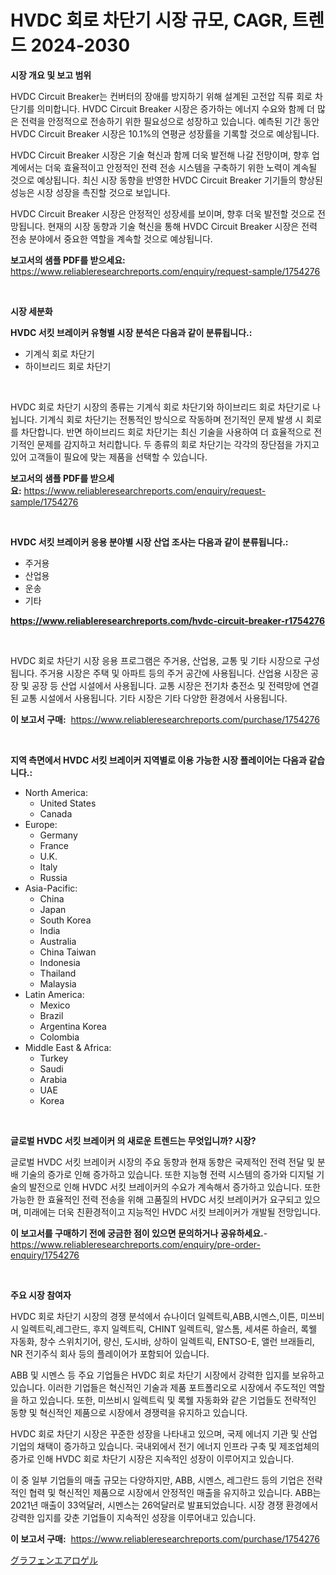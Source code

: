 <p><h1>HVDC 회로 차단기 시장 규모, CAGR, 트렌드 2024-2030</h1></p><p><strong>시장 개요 및 보고 범위</strong></p>
<p><p>HVDC Circuit Breaker는 컨버터의 장애를 방지하기 위해 설계된 고전압 직류 회로 차단기를 의미합니다. HVDC Circuit Breaker 시장은 증가하는 에너지 수요와 함께 더 많은 전력을 안정적으로 전송하기 위한 필요성으로 성장하고 있습니다. 예측된 기간 동안 HVDC Circuit Breaker 시장은 10.1%의 연평균 성장률을 기록할 것으로 예상됩니다.</p><p>HVDC Circuit Breaker 시장은 기술 혁신과 함께 더욱 발전해 나갈 전망이며, 향후 업계에서는 더욱 효율적이고 안정적인 전력 전송 시스템을 구축하기 위한 노력이 계속될 것으로 예상됩니다. 최신 시장 동향을 반영한 HVDC Circuit Breaker 기기들의 향상된 성능은 시장 성장을 촉진할 것으로 보입니다.</p><p>HVDC Circuit Breaker 시장은 안정적인 성장세를 보이며, 향후 더욱 발전할 것으로 전망됩니다. 현재의 시장 동향과 기술 혁신을 통해 HVDC Circuit Breaker 시장은 전력 전송 분야에서 중요한 역할을 계속할 것으로 예상됩니다.</p></p>
<p><strong>보고서의 샘플 PDF를 받으세요:</strong> <a href="https://www.reliableresearchreports.com/enquiry/request-sample/1754276">https://www.reliableresearchreports.com/enquiry/request-sample/1754276</a></p>
<p>&nbsp;</p>
<p><strong>시장 세분화</strong></p>
<p><strong>HVDC 서킷 브레이커 유형별 시장 분석은 다음과 같이 분류됩니다.:</strong></p>
<p><ul><li>기계식 회로 차단기</li><li>하이브리드 회로 차단기</li></ul></p>
<p>&nbsp;</p>
<p><p>HVDC 회로 차단기 시장의 종류는 기계식 회로 차단기와 하이브리드 회로 차단기로 나뉩니다. 기계식 회로 차단기는 전통적인 방식으로 작동하며 전기적인 문제 발생 시 회로를 차단합니다. 반면 하이브리드 회로 차단기는 최신 기술을 사용하여 더 효율적으로 전기적인 문제를 감지하고 처리합니다. 두 종류의 회로 차단기는 각각의 장단점을 가지고 있어 고객들이 필요에 맞는 제품을 선택할 수 있습니다.</p></p>
<p><strong>보고서의 샘플 PDF를 받으세요:</strong>&nbsp;<a href="https://www.reliableresearchreports.com/enquiry/request-sample/1754276">https://www.reliableresearchreports.com/enquiry/request-sample/1754276</a></p>
<p>&nbsp;</p>
<p><strong> HVDC 서킷 브레이커 응용 분야별 시장 산업 조사는 다음과 같이 분류됩니다.:</strong></p>
<p><ul><li>주거용</li><li>산업용</li><li>운송</li><li>기타</li></ul></p>
<p><strong><a href="https://www.reliableresearchreports.com/hvdc-circuit-breaker-r1754276">https://www.reliableresearchreports.com/hvdc-circuit-breaker-r1754276</a></strong></p>
<p>&nbsp;</p>
<p><p>HVDC 회로 차단기 시장 응용 프로그램은 주거용, 산업용, 교통 및 기타 시장으로 구성됩니다. 주거용 시장은 주택 및 아파트 등의 주거 공간에 사용됩니다. 산업용 시장은 공장 및 공장 등 산업 시설에서 사용됩니다. 교통 시장은 전기차 충전소 및 전력망에 연결된 교통 시설에서 사용됩니다. 기타 시장은 기타 다양한 환경에서 사용됩니다.</p></p>
<p><strong>이 보고서 구매:</strong>&nbsp; <a href="https://www.reliableresearchreports.com/purchase/1754276">https://www.reliableresearchreports.com/purchase/1754276</a></p>
<p>&nbsp;</p>
<p><strong>지역 측면에서 HVDC 서킷 브레이커 지역별로 이용 가능한 시장 플레이어는 다음과 같습니다.:</strong></p>
<p><ul>
    <li>
        North America:
        <ul>
            <li>United States</li>
            <li>Canada</li>
        </ul>
    </li>
    <li>
        Europe:
        <ul>
            <li>Germany</li>
            <li>France</li>
            <li>U.K.</li>
            <li>Italy</li>
            <li>Russia</li>
        </ul>
    </li>
    <li>
        Asia-Pacific:
        <ul>
            <li>China</li>
            <li>Japan</li>
            <li>South Korea</li>
            <li>India</li>
            <li>Australia</li>
            <li>China Taiwan</li>
            <li>Indonesia</li>
            <li>Thailand</li>
            <li>Malaysia</li>
        </ul>
    </li>
    <li>
        Latin America:
        <ul>
            <li>Mexico</li>
            <li>Brazil</li>
            <li>Argentina Korea</li>
            <li>Colombia</li>
        </ul>
    </li>
    <li>
        Middle East & Africa:
        <ul>
            <li>Turkey</li>
            <li>Saudi</li>
            <li>Arabia</li>
            <li>UAE</li>
            <li>Korea</li>
        </ul>
    </li>
    </ul></p>
<p>&nbsp;</p>
<p><strong>글로벌 HVDC 서킷 브레이커 의 새로운 트렌드는 무엇입니까? 시장?</strong></p>
<p><p>글로벌 HVDC 서킷 브레이커 시장의 주요 동향과 현재 동향은 국제적인 전력 전달 및 분배 기술의 증가로 인해 증가하고 있습니다. 또한 지능형 전력 시스템의 증가와 디지털 기술의 발전으로 인해 HVDC 서킷 브레이커의 수요가 계속해서 증가하고 있습니다. 또한 가능한 한 효율적인 전력 전송을 위해 고품질의 HVDC 서킷 브레이커가 요구되고 있으며, 미래에는 더욱 친환경적이고 지능적인 HVDC 서킷 브레이커가 개발될 전망입니다.</p></p>
<p><strong>이 보고서를 구매하기 전에 궁금한 점이 있으면 문의하거나 공유하세요.</strong>- <a href="https://www.reliableresearchreports.com/enquiry/pre-order-enquiry/1754276">https://www.reliableresearchreports.com/enquiry/pre-order-enquiry/1754276</a></p>
<p>&nbsp;</p>
<p><strong>주요 시장 참여자</strong></p>
<p><p>HVDC 회로 차단기 시장의 경쟁 분석에서 슈나이더 일렉트릭,ABB,시멘스,이튼, 미쓰비시 일렉트릭,레그란드, 후지 일렉트릭, CHINT 일렉트릭, 알스톰, 세셔론 하슬러, 록웰 자동화, 창수 스위치기어, 량신, 도시바, 상하이 일렉트릭, ENTSO-E, 앨런 브래들리, NR 전기주식 회사 등의 플레이어가 포함되어 있습니다. </p><p>ABB 및 시멘스 등 주요 기업들은 HVDC 회로 차단기 시장에서 강력한 입지를 보유하고 있습니다. 이러한 기업들은 혁신적인 기술과 제품 포트폴리오로 시장에서 주도적인 역할을 하고 있습니다. 또한, 미쓰비시 일렉트릭 및 록웰 자동화와 같은 기업들도 전략적인 동향 및 혁신적인 제품으로 시장에서 경쟁력을 유지하고 있습니다. </p><p>HVDC 회로 차단기 시장은 꾸준한 성장을 나타내고 있으며, 국제 에너지 기관 및 산업 기업의 채택이 증가하고 있습니다. 국내외에서 전기 에너지 인프라 구축 및 제조업체의 증가로 인해 HVDC 회로 차단기 시장은 지속적인 성장이 이루어지고 있습니다. </p><p>이 중 일부 기업들의 매출 규모는 다양하지만, ABB, 시멘스, 레그란드 등의 기업은 전략적인 협력 및 혁신적인 제품으로 시장에서 안정적인 매출을 유지하고 있습니다. ABB는 2021년 매출이 33억달러, 시멘스는 26억달러로 발표되었습니다. 시장 경쟁 환경에서 강력한 입지를 갖춘 기업들이 지속적인 성장을 이루어내고 있습니다.</p></p>
<p><strong>이 보고서 구매:</strong>&nbsp;&nbsp;<a href="https://www.reliableresearchreports.com/purchase/1754276">https://www.reliableresearchreports.com/purchase/1754276</a></p>
<p><p><a href="https://github.com/Sophiaard2003/Market-Research-Report-List-1/blob/main/771123827768.md">グラフェンエアロゲル</a></p></p>